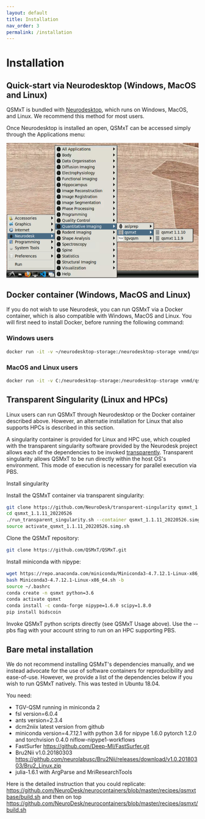 ```yaml
---
layout: default
title: Installation
nav_order: 3
permalink: /installation
---
```


<head>
  <link rel="stylesheet" href="https://maxcdn.bootstrapcdn.com/bootstrap/3.4.1/css/bootstrap.min.css">
  <script src="https://ajax.googleapis.com/ajax/libs/jquery/3.6.0/jquery.min.js"></script>
  <script src="https://maxcdn.bootstrapcdn.com/bootstrap/3.4.1/js/bootstrap.min.js"></script>
</head>

# Installation

## Quick-start via Neurodesktop (Windows, MacOS and Linux)

QSMxT is bundled with <a href="https://neurodesk.org/" target="_blank" data-placement="top" data-toggle="popover" data-trigger="hover focus" data-content="An interactive analysis environment for Neuroimaging. Click to navigate.">Neurodesktop</a>, which runs on Windows, MacOS, and Linux. We recommend this method for most users. 

Once Neurodesktop is installed an open, QSMxT can be accessed simply through the Applications menu:

![Neurodesktop applications menu with QSMxT](/images/neurodesktop-applications-menu.jpg)

## Docker container (Windows, MacOS and Linux)

If you do not wish to use Neurodesk, you can run QSMxT via a Docker container, which is also compatible with Windows, MacOS and Linux. You will first need to install Docker, before running the following command:

### Windows users

 ```bash
docker run -it -v ~/neurodesktop-storage:/neurodesktop-storage vnmd/qsmxt_1.1.11:20220526
 ```

 ### MacOS and Linux users

 ```bash
docker run -it -v C:/neurodesktop-storage:/neurodesktop-storage vnmd/qsmxt_1.1.11:20220526
 ```

## Transparent Singularity (Linux and HPCs)

Linux users can run QSMxT through Neurodesktop or the Docker container described above. However, an alternatie installation for Linux that also supports HPCs is described in this section.

A singularity container is provided for Linux and HPC use, which coupled with the transparent singularity software provided by the Neurodesk project allows each of the dependencies to be invoked <a href="https://neurodesk.org/" target="_blank" data-placement="top" data-toggle="popover" data-trigger="hover focus" data-content="As though they were installed natively.">transparently</a>. Transparent singularity allows QSMxT to be run directly within the host OS's environment. This mode of execution is necessary for parallel execution via PBS.

Install singularity

Install the QSMxT container via transparent singularity:

```bash
git clone https://github.com/NeuroDesk/transparent-singularity qsmxt_1.1.11_20220526
cd qsmxt_1.1.11_20220526
./run_transparent_singularity.sh --container qsmxt_1.1.11_20220526.simg
source activate_qsmxt_1.1.11_20220526.simg.sh
```

Clone the QSMxT repository:

```bash
git clone https://github.com/QSMxT/QSMxT.git
```

Install miniconda with nipype:

```bash
wget https://repo.anaconda.com/miniconda/Miniconda3-4.7.12.1-Linux-x86_64.sh	
bash Miniconda3-4.7.12.1-Linux-x86_64.sh -b
source ~/.bashrc
conda create -n qsmxt python=3.6
conda activate qsmxt
conda install -c conda-forge nipype=1.6.0 scipy=1.8.0
pip install bidscoin
```

Invoke QSMxT python scripts directly (see QSMxT Usage above). Use the --pbs flag with your account string to run on an HPC supporting PBS.


## Bare metal installation

We do not recommend installing QSMxT's dependencies manually, and we instead advocate for the use of software containers for reproducibility and ease-of-use. However, we provide a list of the dependencies below if you wish to run QSMxT natively. This was tested in Ubuntu 18.04.

You need:

- TGV-QSM running in miniconda 2
- fsl version=6.0.4
- ants version=2.3.4
- dcm2niix latest version from github
- miniconda version=4.7.12.1 with python 3.6 for nipype 1.6.0 pytorch 1.2.0 and torchvision 0.4.0 niflow-nipype1-workflows
- FastSurfer https://github.com/Deep-MI/FastSurfer.git
- Bru2Nii v1.0.20180303 https://github.com/neurolabusc/Bru2Nii/releases/download/v1.0.20180303/Bru2_Linux.zip
- julia-1.6.1 with ArgParse and MriResearchTools

Here is the detailed instruction that you could replicate: https://github.com/NeuroDesk/neurocontainers/blob/master/recipes/qsmxtbase/build.sh and then on top https://github.com/NeuroDesk/neurocontainers/blob/master/recipes/qsmxt/build.sh

<script>
$(document).ready(function(){
    $('[data-toggle="popover"]').popover();   
});
$("[data-toggle=popover]")
.popover({html:true})
</script>

